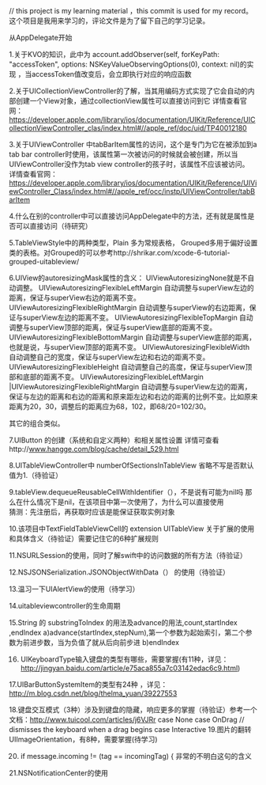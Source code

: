 // this project is my learning material ，this commit is used for my record。
这个项目是我用来学习的，评论文件是为了留下自己的学习记录。

从AppDelegate开始

1.关于KVO的知识，此中为 account.addObserver(self, forKeyPath: "accessToken", options: NSKeyValueObservingOptions(0), context: nil)的实现 ，当accessToken值改变后，会立即执行对应的响应函数

2.关于UICollectionViewController的了解，当其用编码方式实现了它会自动的内部创建一个View对象，通过collectionView属性可以直接访问到它
详情查看官网：https://developer.apple.com/library/ios/documentation/UIKit/Reference/UICollectionViewController_clas/index.html#//apple_ref/doc/uid/TP40012180

3.关于UIViewController 中tabBarItem属性的访问，这个是专门为它在被添加到a tab bar controller时使用，该属性第一次被访问的时候就会被创建，所以当UIViewController没作为tab view controller的孩子时，该属性不应该被访问。
详情查看官网：https://developer.apple.com/library/ios/documentation/UIKit/Reference/UIViewController_Class/index.html#//apple_ref/occ/instp/UIViewController/tabBarItem

4.什么在别的controller中可以直接访问AppDelegate中的方法，还有就是属性是否可以直接访问（待研究）

5.TableViewStyle中的两种类型，Plain  多为常规表格， Grouped多用于偏好设置类的表格。对Grouped的可以参考http://shrikar.com/xcode-6-tutorial-grouped-uitableview/

6.UIView的autoresizingMask属性的含义：
    UIViewAutoresizingNone就是不自动调整。
    UIViewAutoresizingFlexibleLeftMargin 自动调整与superView左边的距离，保证与superView右边的距离不变。
    UIViewAutoresizingFlexibleRightMargin 自动调整与superView的右边距离，保证与superView左边的距离不变。
    UIViewAutoresizingFlexibleTopMargin 自动调整与superView顶部的距离，保证与superView底部的距离不变。
    UIViewAutoresizingFlexibleBottomMargin 自动调整与superView底部的距离，也就是说，与superView顶部的距离不变。
    UIViewAutoresizingFlexibleWidth 自动调整自己的宽度，保证与superView左边和右边的距离不变。
    UIViewAutoresizingFlexibleHeight 自动调整自己的高度，保证与superView顶部和底部的距离不变。
    UIViewAutoresizingFlexibleLeftMargin  |UIViewAutoresizingFlexibleRightMargin 自动调整与superView左边的距离，保证与左边的距离和右边的距离和原来距左边和右边的距离的比例不变。比如原来距离为20，30，调整后的距离应为68，102，即68/20=102/30。

其它的组合类似。

7.UIButton 的创建（系统和自定义两种）和相关属性设置 详情可查看http://www.hangge.com/blog/cache/detail_529.html

8.UITableViewController中 numberOfSectionsInTableView 省略不写是否默认值为1.（待验证）

9.tableView.dequeueReusableCellWithIdentifier（），不是说有可能为nil吗 那么在什么情况下是nil，在该项目中第一次使用了，为什么可以直接使用  
    猜测：先注册后，再获取时应该是能保证获取实例对象

10.该项目中TextFieldTableViewCell的 extension UITableView 关于扩展的使用和具体含义（待验证）需要记住它的6种扩展规则

11.NSURLSession的使用，同时了解swift中的访问数据的所有方法（待验证）

12.NSJSONSerialization.JSONObjectWithData（） 的使用（待验证）

13.温习一下UIAlertView的使用（待学习）

14.uitableviewcontroller的生命周期

15.String 的 substringToIndex 的用法及advance的用法,count,startIndex ,endIndex
   a)advance(startIndex,stepNum),第一个参数为起始索引，第二个参数为前进步数，当为负值了就从后向前步进
   b)endIndex

16. UIKeyboardType输入键盘的类型有哪些，需要掌握(有11种，详见：http://jingyan.baidu.com/article/e75aca855a7c03142edac6c9.html)

17.UIBarButtonSystemItem的类型有24种 ，详见：http://m.blog.csdn.net/blog/thelma_yuan/39227553

18.键盘交互模式（3种）涉及到键盘的隐藏，响应更多的掌握（待验证）参考一个文档：http://www.tuicool.com/articles/j6VJRr
    case None
    case OnDrag // dismisses the keyboard when a drag begins
    case Interactive
19.图片的翻转UIImageOrientation，有8种，需要掌握(待学习)

20. if message.incoming != (tag == incomingTag) { 非常的不明白这句的含义

21.NSNotificationCenter的使用

